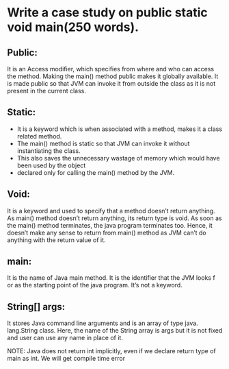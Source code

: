 # Write a case study on public static void main(250 words).

## Public:

It is an Access modifier, which specifies from where and who can access the method.
Making the main() method public makes it globally available. It is made public so that
JVM can invoke it from outside the class as it is not present in the current class.

## Static:

- It is a keyword which is when associated with a method, makes it a class related method.
- The main() method is static so that JVM can invoke it without instantiating the class.
- This also saves the unnecessary wastage of memory which would have been used by the object
- declared only for calling the main() method by the JVM.

## Void:

It is a keyword and used to specify that a method doesn’t return anything.
As main() method doesn’t return anything, its return type is void. As soon as the
main() method terminates, the java program terminates too. Hence, it doesn’t make any
sense to return from main() method as JVM can’t do anything with the return value of
it.

## main:

It is the name of Java main method. It is the identifier that the JVM looks f
or as the starting point of the java program. It’s not a keyword.

## String[] args:

It stores Java command line arguments and is an array of type java.
lang.String class. Here, the name of the String array is args but it is not fixed and
user can use any name in place of it.

NOTE: Java does not return int implicitly, even if we declare return type of main as int. We will get compile time error
